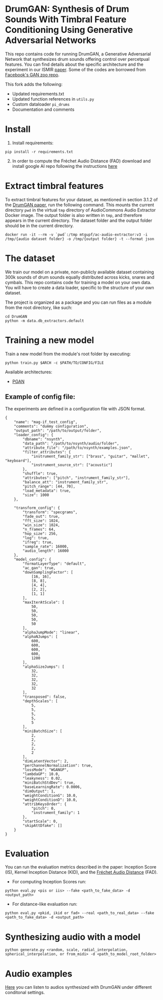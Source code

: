 # DrumGAN: Synthesis of Drum Sounds With Timbral Feature Conditioning Using Generative Adversarial Networks
This repo contains code for running DrumGAN, a Generative Adversarial Network that synthesizes drum sounds offering control over percetpual features. You can find details about the specific architecture and the experiment in our ISMIR [paper](). Some of the codes are borrowed from [Facebook's GAN zoo repo](https://github.com/facebookresearch/pytorch_GAN_zoo).

This fork adds the following:
* Updated requirements.txt
* Updated function references in `utils.py`
* Custom dataloader `pi_drums`
* Documentation and comments

# Install
1) Install requirements:

```
pip install -r requirements.txt
```
2) In order to compute the Fréchet Audio Distance (FAD) download and install google AI repo following the instructions [here](https://github.com/google-research/google-research/tree/master/frechet_audio_distance)

# Extract timbral features
To extract timbral features for your dataset, as mentioned in section 3.1.2 of the [DrumGAN paper](https://arxiv.org/pdf/2008.12073), run the following command. This mounts the current directory `pwd` in the virtual `tmp` directory of AudioCommons Audio Extractor Docker image. The output folder is also written in `tmp`, and therefore appears in the current directory. The dataset folder and the output folder should be in the current directory.
```
docker run -it --rm -v `pwd`:/tmp mtgupf/ac-audio-extractor:v3 -i /tmp/{audio dataset folder} -o /tmp/{output folder} -t --format json
```

# The dataset
We train our model on a private, non-publicly available dataset containing 300k sounds of drum sounds equally distributed across kicks, snares and cymbals. This repo contains code for training a model on your own data. You will have to create a data loader, specific to the structure of your own dataset. 

The project is organized as a package and you can run files as a module from the root directory, like such:
```
cd DrumGAN
python -m data.db_extractors.default
```

# Training a new model
Train a new model from the module's root folder by executing:
```
python train.py $ARCH -c $PATH/TO/CONFIG/FILE
```
Available architectures:
* [PGAN](https://arxiv.org/abs/1710.10196)
## Example of config file:
The experiments are defined in a configuration file with JSON format.
```
{
    "name": "mag-if_test_config",
    "comments": "dummy configuration",
    "output_path": "/path/to/output/folder",
    "loader_config": {
        "dbname": "nsynth",
        "data_path": "/path/to/nsynth/audio/folder",
        "attribute_file": "/path/to/nsynth/examples.json",
        "filter_attributes": {
            "instrument_family_str": ["brass", "guitar", "mallet", "keyboard"],
            "instrument_source_str": ["acoustic"]
        },
        "shuffle": true,
        "attributes": ["pitch", "instrument_family_str"],
        "balance_att": "instrument_family_str",
        "pitch_range": [44, 70],
        "load_metadata": true,
        "size": 1000
    },
        
    "transform_config": {
        "transform": "specgrams",
        "fade_out": true,
        "fft_size": 1024,
        "win_size": 1024,
        "n_frames": 64,
        "hop_size": 256,
        "log": true,
        "ifreq": true,
        "sample_rate": 16000,
        "audio_length": 16000
    },
    "model_config": {
        "formatLayerType": "default",
        "ac_gan": true,
        "downSamplingFactor": [
            [16, 16],
            [8, 8],
            [4, 4],
            [2, 2],
            [1, 1]
        ],
        "maxIterAtScale": [
            50,
            50,
            50,
            50,
            50
        ],
        "alphaJumpMode": "linear",
        "alphaNJumps": [
            600,
            600,
            600,
            600,
            1200
        ],
        "alphaSizeJumps": [
            32,
            32,
            32,
            32,
            32
        ],
        "transposed": false,
        "depthScales": [
            5,
            5,
            5,
            5,
            5
        ],
        "miniBatchSize": [
            2,
            2,
            2,
            2,
            2
        ],
        "dimLatentVector": 2,
        "perChannelNormalization": true,
        "lossMode": "WGANGP",
        "lambdaGP": 10.0,
        "leakyness": 0.02,
        "miniBatchStdDev": true,
        "baseLearningRate": 0.0006,
        "dimOutput": 1,
        "weightConditionG": 10.0,
        "weightConditionD": 10.0,
        "attribKeysOrder": {
            "pitch": 0,
            "instrument_family": 1
        },
        "startScale": 0,
        "skipAttDfake": []
    }
}

```

# Evaluation
You can run the evaluation metrics described in the paper: Inception Score (IS), Kernel Inception Distance (KID), and the [Fréchet Audio Distance](https://arxiv.org/abs/1812.08466) (FAD).

* For computing Inception Scores run:
```
python eval.py <pis or iis> --fake <path_to_fake_data> -d <output_path>
```

* For distance-like evaluation run:
```
python eval.py <pkid, ikid or fad> --real <path_to_real_data> --fake <path_to_fake_data> -d <output_path>
```

# Synthesizing audio with a model
```
python generate.py <random, scale, radial_interpolation, spherical_interpolation, or from_midi> -d <path_to_model_root_folder>
```
# Audio examples
[Here](https://sites.google.com/view/drumgan) you can listen to audios synthesized with DrumGAN under different conditonal settings.

